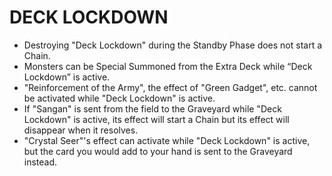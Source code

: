 # DECK LOCKDOWN

*   Destroying "Deck Lockdown" during the Standby Phase does not start a Chain.
*   Monsters can be Special Summoned from the Extra Deck while “Deck Lockdown” is active.
*   "Reinforcement of the Army", the effect of "Green Gadget", etc. cannot be activated while "Deck Lockdown" is active.
*   If "Sangan" is sent from the field to the Graveyard while "Deck Lockdown" is active, its effect will start a Chain but its effect will disappear when it resolves.
*   "Crystal Seer"'s effect can activate while "Deck Lockdown" is active, but the card you would add to your hand is sent to the Graveyard instead.
